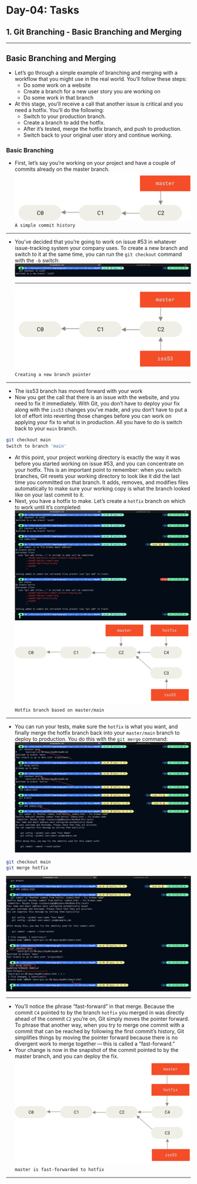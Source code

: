 # Day-04: Tasks

## 1. Git Branching - Basic Branching and Merging

---

## Basic Branching and Merging

- Let’s go through a simple example of branching and merging with a workflow that you might use in the real world. You’ll follow these steps:
  - Do some work on a website
  - Create a branch for a new user story you are working on
  - Do some work in that branch
- At this stage, you’ll receive a call that another issue is critical and you need a hotfix. You’ll do the following:
  - Switch to your production branch.
  - Create a branch to add the hotfix.
  - After it’s tested, merge the hotfix branch, and push to production.
  - Switch back to your original user story and continue working.

### Basic Branching

- First, let’s say you’re working on your project and have a couple of commits already on the master branch.
  ![basic Branch 1](./img/basic-branching-1.png)
  `A simple commit history`

---

- You’ve decided that you’re going to work on issue #53 in whatever issue-tracking system your company uses. To create a new branch and switch to it at the same time, you can run the `git checkout` command with the `-b` switch:
  ![create branch and switch using -b](./img/create-iss53-branch-and-switch.png)

  ***

  ![git branching 2](./img/basic-branching-2.png)
  `Creating a new branch pointer`

---

- The iss53 branch has moved forward with your work
- Now you get the call that there is an issue with the website, and you need to fix it immediately. With Git, you don’t have to deploy your fix along with the `iss53` changes you’ve made, and you don’t have to put a lot of effort into reverting those changes before you can work on applying your fix to what is in production. All you have to do is switch back to your `main` branch.

```bash
git checkout main
Switch to branch 'main'
```

- At this point, your project working directory is exactly the way it was before you started working on issue #53, and you can concentrate on your hotfix. This is an important point to remember: when you switch branches, Git resets your working directory to look like it did the last time you committed on that branch. It adds, removes, and modifies files automatically to make sure your working copy is what the branch looked like on your last commit to it.
- Next, you have a hotfix to make. Let’s create a `hotfix` branch on which to work until it’s completed:
  ![hotfix branch](./img/hotfix-branch.png)
  ![git branching 4](./img/basic-branching-4.png)
  `Hotfix branch based on master/main`

---

- You can run your tests, make sure the `hotfix` is what you want, and finally merge the hotfix branch back into your `master/main` branch to deploy to production. You do this with the `git merge` command:
  ![another commit from hotfix](./img/another-commit-from-hotfix.png)

```bash
git checkout main
git merge hotfix
```

![git merge](./img/git-merge.png)

---

- You’ll notice the phrase “fast-forward” in that merge. Because the commit `C4` pointed to by the branch `hotfix` you merged in was directly ahead of the commit `C2` you’re on, Git simply moves the pointer forward. To phrase that another way, when you try to merge one commit with a commit that can be reached by following the first commit’s history, Git simplifies things by moving the pointer forward because there is no divergent work to merge together — this is called a “fast-forward.”
- Your change is now in the snapshot of the commit pointed to by the master branch, and you can deploy the fix.
  ![git branching-5](./img/basic-branching-5.png)
  `master is fast-forwarded to hotfix`

---
